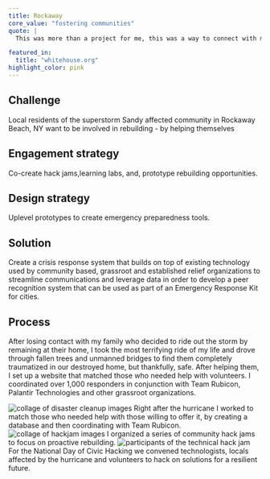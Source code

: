 ```yaml
---
title: Rockaway
core_value: "fostering communities"
quote: |
  This was more than a project for me, this was a way to connect with my family and friiends who were struggling to figure out next steps afte Hurricane Sandy devastated our community.

featured_in:
  title: "whitehouse.org"
highlight_color: pink
---
```


## Challenge

Local residents of the superstorm Sandy affected community in Rockaway Beach, NY want to be involved in rebuilding - by helping themselves


## Engagement strategy

Co-create hack jams,learning labs, and, prototype rebuilding opportunities.

## Design strategy

Uplevel prototypes to create emergency preparedness tools.


## Solution

Create a crisis response system that builds on top of existing technology used by community based, grassroot and established relief organizations to streamline communications and leverage data in order to develop a peer recognition system that can be used as part of an Emergency Response Kit for cities.

## Process

After losing contact with my family who decided to ride out the storm by remaining at their home, I took the most terrifying ride of my life and drove through fallen trees and unmanned bridges to find them completely traumatized in our destroyed home, but thankfully, safe. After helping them, I set up a website that matched those who needed help with volunteers. I coordinated over 1,000 responders in conjunction with Team Rubicon, Palantir Technologies and other grassroot organizations.

<img src="rock1.png" alt="collage of disaster cleanup images">

<caption align="center"> Right after the hurricane I worked to match those who needed help with those willing to offer it, by creating a database and then coordinating with Team Rubicon. </caption>

<img src="rock2.png" alt="collage of hackjam images">

<caption align="center"> I organized a series of community hack jams to focus on proactive rebuilding. </caption>

<img src="rock3.png" alt="participants of the technical hack jam">

<caption align="center"> For the National Day of Civic Hacking we convened technologists, locals affected by the hurricane and volunteers to hack on solutions for a resilient future. </caption>
